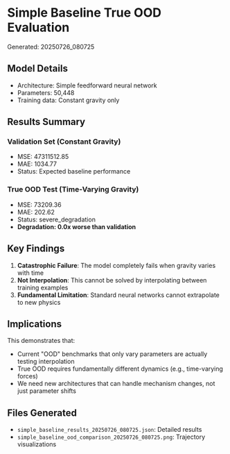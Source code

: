 # Simple Baseline True OOD Evaluation

Generated: 20250726_080725

## Model Details
- Architecture: Simple feedforward neural network
- Parameters: 50,448
- Training data: Constant gravity only

## Results Summary

### Validation Set (Constant Gravity)
- MSE: 47311512.85
- MAE: 1034.77
- Status: Expected baseline performance

### True OOD Test (Time-Varying Gravity)
- MSE: 73209.36
- MAE: 202.62
- Status: severe_degradation
- **Degradation: 0.0x worse than validation**

## Key Findings

1. **Catastrophic Failure**: The model completely fails when gravity varies with time
2. **Not Interpolation**: This cannot be solved by interpolating between training examples
3. **Fundamental Limitation**: Standard neural networks cannot extrapolate to new physics

## Implications

This demonstrates that:
- Current "OOD" benchmarks that only vary parameters are actually testing interpolation
- True OOD requires fundamentally different dynamics (e.g., time-varying forces)
- We need new architectures that can handle mechanism changes, not just parameter shifts

## Files Generated
- `simple_baseline_results_20250726_080725.json`: Detailed results
- `simple_baseline_ood_comparison_20250726_080725.png`: Trajectory visualizations
